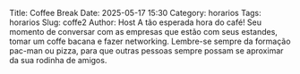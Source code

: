 Title: Coffee Break
Date: 2025-05-17 15:30
Category: horarios
Tags: horarios
Slug: coffe2
Author: Host
A tão esperada hora do café! Seu momento de conversar com as empresas que estão com seus estandes, tomar um coffe bacana e fazer networking.
Lembre-se sempre da formação pac-man ou pizza, para que outras pessoas sempre possam se aproximar da sua rodinha de amigos.